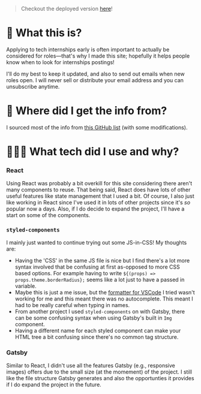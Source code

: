 > Checkout the deployed version [here](https://canadian-software-intern.netlify.app/)!

# 💼 What this is?
Applying to tech internships early is often important to actually be considered for roles—that's why I made this site; hopefully it helps people know when to look for internships postings!

I'll do my best to keep it updated, and also to send out emails when new roles open. I will never sell or distribute your email address and you can unsubscribe anytime.

# 💽 Where did I get the info from?
I sourced most of the info from [this GitHub list](https://github.com/ChrisDryden/Canadian-Tech-Internships-Summer-2022) (with some modifications).

# 👨🏽‍💻 What tech did I use and why?
### React
Using React was probably a bit overkill for this site considering there aren't many components to reuse. That being said, React does have lots of other useful features like state management that I used a bit. Of course, I also just like working in React since I've used it in lots of other projects since it's _so_ popular now a days. Also, if I do decide to expand the project, I'll have a start on some of the components.

### `styled-components`
I mainly just wanted to continue trying out some JS-in-CSS! My thoughts are:
- Having the 'CSS' in the same JS file is nice but I find there's a lot more syntax involved that be confusing at first as-opposed to more CSS based options. For example having to write `${(props) => props.theme.borderRadius};` seems like a lot just to have a passed in variable.
- Maybe this is just a me issue, but the [formatter for VSCode](https://github.com/microsoft/typescript-styled-plugin/issues/146) I tried wasn't working for me and this meant there was no autocomplete. This meant I had to be really careful when typing in names.
- From another project I used `styled-components` on with Gatsby, there can be some confusing syntax when using Gatsby's built in `Img` component.
- Having a different name for each styled component can make your HTML tree a bit confusing since there's no common tag structure.

### Gatsby
Similar to React, I didn't use all the features Gatsby (e.g., responsive images) offers due to the small size (at the momement) of the project. I still like the file structure Gatsby generates and also the opportunties it provides if I do expand the project in the future.
